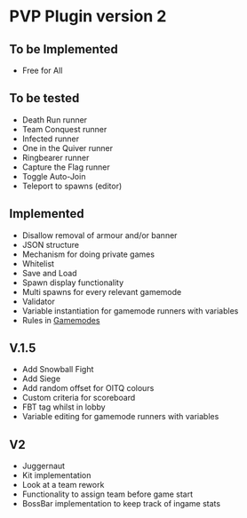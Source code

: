 PVP Plugin version 2
===========
## To be Implemented
* Free for All

## To be tested
* Death Run runner
* Team Conquest runner
* Infected runner
* One in the Quiver runner
* Ringbearer runner
* Capture the Flag runner
* Toggle Auto-Join
* Teleport to spawns (editor)

## Implemented
* Disallow removal of armour and/or banner
* JSON structure
* Mechanism for doing private games
* Whitelist
* Save and Load
* Spawn display functionality
* Multi spawns for every relevant gamemode
* Validator
* Variable instantiation for gamemode runners with variables
* Rules in [Gamemodes](src/main/java/com/mcmiddleearth/pvpplugin/statics/Gamemodes.java)

## V.1.5
* Add Snowball Fight
* Add Siege
* Add random offset for OITQ colours
* Custom criteria for scoreboard
* FBT tag whilst in lobby
* Variable editing for gamemode runners with variables

## V2
* Juggernaut
* Kit implementation
* Look at a team rework
* Functionality to assign team before game start
* BossBar implementation to keep track of ingame stats